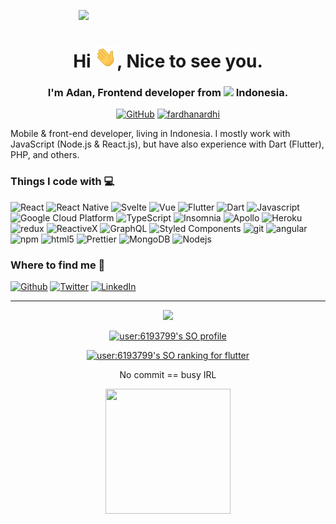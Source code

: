 <p align="center"><img src="https://media.tenor.com/images/49e8bbc5b4245a62076c898a713e8a28/tenor.gif" width="150" style="margin-right:100" />                    </p>
<h1 align="center">Hi <img src="https://raw.githubusercontent.com/ABSphreak/ABSphreak/master/gifs/Hi.gif" width="35" />, Nice to see you.</h1>
<h3 align="center">I'm Adan, Frontend developer from <img src="https://hatscripts.github.io/circle-flags/flags/id.svg" width="18"> <b>Indonesia</b>.</h3>
<p align="center"> <a href="https://github.com/fardhanardhi"><img alt="GitHub" src="https://img.shields.io/badge/dynamic/json?logo=github&label=Followers&labelColor=282c34&color=181717&query=%24.data.totalSubs&url=https%3A%2F%2Fapi.spencerwoo.com%2Fsubstats%2F%3Fsource%3Dgithub%26queryKey%3Dfardhanardhi&longCache=true"/></a> <a href="https://github.com/fardhanardhi"><img src="https://komarev.com/ghpvc/?username=fardhanardhi&label=Visitors" alt="fardhanardhi" /></a> </p>

Mobile & front-end developer, living in Indonesia. I mostly work with JavaScript (Node.js & React.js), but have also experience with Dart (Flutter), PHP, and others.

<h3>Things I code with 💻</h3>
<p>
  <img alt="React" src="https://img.shields.io/badge/-React-45b8d8?style=flat-square&logo=react&logoColor=white" />
  <img alt="React Native" src="https://img.shields.io/badge/React_Native-20232A?style=flat-square&logo=react&logoColor=white" />
  <img alt="Svelte" src="https://img.shields.io/badge/-Svelte-4A4A55?style=flat-square&logo=svelte&logoColor=white" />
  <img alt="Vue" src="https://img.shields.io/badge/Vue.js-35495E?style=flat-square&logo=vue.js&logoColor=white" />
  <img alt="Flutter" src="https://img.shields.io/badge/-Flutter-02569B?style=flat-square&logo=flutter&logoColor=white" />
  <img alt="Dart" src="https://img.shields.io/badge/-Dart-0175C2?style=flat-square&logo=dart&logoColor=white" />
  <img alt="Javascript" src="https://img.shields.io/badge/-JavaScript-F7DF1E?style=flat-square&logo=javascript&logoColor=white" />
  <img alt="Google Cloud Platform" src="https://img.shields.io/badge/-Google_Cloud_Platform-1a73e8?style=flat-square&logo=google-cloud&logoColor=white" />
  <img alt="TypeScript" src="https://img.shields.io/badge/-TypeScript-007ACC?style=flat-square&logo=typescript&logoColor=white" />
  <img alt="Insomnia" src="https://img.shields.io/badge/-Insomnia-5849BE?style=flat-square&logo=insomnia&logoColor=white" />
  <img alt="Apollo" src="https://img.shields.io/badge/-Apollo%20GraphQL-311C87?style=flat-square&logo=apollo-graphql&logoColor=white" />
  <img alt="Heroku" src="https://img.shields.io/badge/-Heroku-430098?style=flat-square&logo=heroku&logoColor=white" />
  <img alt="redux" src="https://img.shields.io/badge/-Redux-764ABC?style=flat-square&logo=redux&logoColor=white" />
  <img alt="ReactiveX" src="https://img.shields.io/badge/-RxJs-B7178C?style=flat-square&logo=reactivex&logoColor=white" />
  <img alt="GraphQL" src="https://img.shields.io/badge/-GraphQL-E10098?style=flat-square&logo=graphql&logoColor=white" />
  <img alt="Styled Components" src="https://img.shields.io/badge/-Styled_Components-db7092?style=flat-square&logo=styled-components&logoColor=white" />
  <img alt="git" src="https://img.shields.io/badge/-Git-F05032?style=flat-square&logo=git&logoColor=white" />
  <img alt="angular" src="https://img.shields.io/badge/-Angular-DD0031?style=flat-square&logo=angular&logoColor=white" />
  <img alt="npm" src="https://img.shields.io/badge/-NPM-CB3837?style=flat-square&logo=npm&logoColor=white" />
  <img alt="html5" src="https://img.shields.io/badge/-HTML5-E34F26?style=flat-square&logo=html5&logoColor=white" />
  <img alt="Prettier" src="https://img.shields.io/badge/-Prettier-F7B93E?style=flat-square&logo=prettier&logoColor=white" />
  <img alt="MongoDB" src="https://img.shields.io/badge/-MongoDB-13aa52?style=flat-square&logo=mongodb&logoColor=white" />
  <img alt="Nodejs" src="https://img.shields.io/badge/-Nodejs-43853d?style=flat-square&logo=Node.js&logoColor=white" />
</p>

<h3>Where to find me 🤙</h3>
<p><a href="https://github.com/fardhanardhi" target="_blank"><img alt="Github" src="https://img.shields.io/badge/GitHub-%2312100E.svg?&style=for-the-badge&logo=Github&logoColor=white" /></a> <a href="https://twitter.com/fardhanardhi" target="_blank"><img alt="Twitter" src="https://img.shields.io/badge/twitter-%231DA1F2.svg?&style=for-the-badge&logo=twitter&logoColor=white" /></a> <a href="https://www.linkedin.com/in/fardhanardhi" target="_blank"><img alt="LinkedIn" src="https://img.shields.io/badge/linkedin-%230077B5.svg?&style=for-the-badge&logo=linkedin&logoColor=white" /></a></p>
<hr>
<p align="center">
<!--   <a href="https://github.com/anuraghazra/github-readme-stats">
    <img src="https://github-readme-stats.vercel.app/api?username=fardhanardhi&show_icons=true&bg_color=0d1117&text_color=FFF&border_color=444" height="165">
  </a> -->

  <a href="https://github.com/anuraghazra/github-readme-stats">
    <img src="https://github-readme-stats.vercel.app/api/wakatime?username=fardhanardhi&bg_color=ffffff00&text_color=dedeff&border_color=fff">
  </a>
  <br>
  
<!--   <a href="https://github.com/Ashutosh00710/github-readme-activity-graph">
    <img src="https://activity-graph.herokuapp.com/graph?username=fardhanardhi&theme=react-dark&hide_border=true">
  </a> -->
</p>

<p align="center">
  <a href="https://stackoverflow.com/users/6193799/adan">
    <img src="https://stackoverflow-readme-profile.johannchopin.fr/profile/6193799?theme=cobalt&website=true&location=true" alt="user:6193799's SO profile">
  </a>
</p>

<p align="center">
  <a href="https://stackoverflow.com/users/6193799/adan">
    <img src="https://stackoverflow-readme-profile.johannchopin.fr/tags-league-ranking/flutter/6193799?theme=cobalt" alt="user:6193799's SO ranking for flutter">
  </a>
</p>

<p align="center">No commit == busy IRL</p>

<p align='center'>
<img src="https://media.giphy.com/media/TEnXkcsHrP4YedChhA/giphy.gif" width="200" height="200" frameBorder="0" class="giphy-embed" allowFullScreen></img></p>
